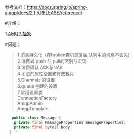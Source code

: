 
参考文档：https://docs.spring.io/spring-amqp/docs/2.1.5.RELEASE/reference/

#介绍：
>
 
  1.[AMQP 抽象]()

#问题：</br>
  >1.消息持久化（在broken宕机恢复后,队列中的消息不丢失) </br>
  2.消费者 push 与 pull的区别与实现</br>
  3.消费确认  ACK与NAK</br>
  4.消息的属性设置和有效载荷</br>
  5.Channels 的设置</br>
  6.queue 创建的设置</br>
  7.常用设置类</br>
    ConnectionFactory</br>
    AmqpAdmin</br>
    AmqpTemplate</br>
    
```Java 
   public class Message {
    private final MessageProperties messageProperties;
    private final byte[] body;
  }
```
  
  
    
  
